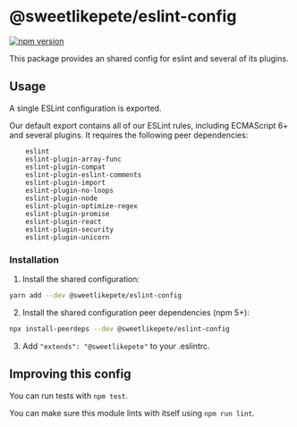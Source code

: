 # @sweetlikepete/eslint-config

[![npm version](https://badge.fury.io/js/%40sweetlikepete%2Feslint-config.svg)](https://badge.fury.io/js/%40sweetlikepete%2Feslint-config)

This package provides an shared config for eslint and several of its plugins.

## Usage

A single ESLint configuration is exported.

Our default export contains all of our ESLint rules, including ECMAScript 6+ and several plugins. It requires the following peer dependencies:

```
    eslint
    eslint-plugin-array-func
    eslint-plugin-compat
    eslint-plugin-eslint-comments
    eslint-plugin-import
    eslint-plugin-no-loops
    eslint-plugin-node
    eslint-plugin-optimize-regex
    eslint-plugin-promise
    eslint-plugin-react
    eslint-plugin-security
    eslint-plugin-unicorn
```

### Installation

1. Install the shared configuration:

  ```sh
  yarn add --dev @sweetlikepete/eslint-config
  ```

2. Install the shared configuration peer dependencies (npm 5+):

  ```sh
  npx install-peerdeps --dev @sweetlikepete/eslint-config
  ```

3. Add `"extends": "@sweetlikepete"` to your .eslintrc.

## Improving this config

You can run tests with `npm test`.

You can make sure this module lints with itself using `npm run lint`.